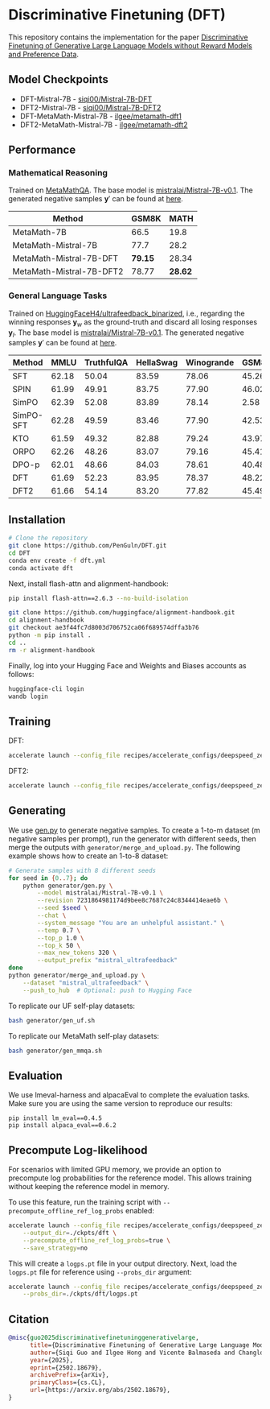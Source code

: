 # Discriminative Finetuning (DFT)

This repository contains the implementation for the paper [Discriminative Finetuning of Generative Large Language Models without Reward Models and Preference Data](https://arxiv.org/abs/2502.18679).


## Model Checkpoints

- DFT-Mistral-7B - [siqi00/Mistral-7B-DFT](https://huggingface.co/siqi00/Mistral-7B-DFT)
- DFT2-Mistral-7B - [siqi00/Mistral-7B-DFT2](https://huggingface.co/siqi00/Mistral-7B-DFT2)
- DFT-MetaMath-Mistral-7B - [ilgee/metamath-dft1](https://huggingface.co/ilgee/MetaMath-Mistral-7B-DFT)
- DFT2-MetaMath-Mistral-7B - [ilgee/metamath-dft2](https://huggingface.co/ilgee/MetaMath-Mistral-7B-DFT2)

## Performance

### Mathematical Reasoning

Trained on [MetaMathQA](https://huggingface.co/datasets/meta-math/MetaMathQA). The base model is [mistralai/Mistral-7B-v0.1](https://huggingface.co/mistralai/Mistral-7B-v0.1). The generated negative samples $\mathbf{y}'$ can be found at [here](https://huggingface.co/datasets/siqi00/mistral_metamath_question_0.7_1.0_50_256).

| Method  | GSM8K | MATH |
|---------|-------|------|
| MetaMath-7B | 66.5 | 19.8 |
| MetaMath-Mistral-7B | 77.7 | 28.2 |
| MetaMath-Mistral-7B-DFT  | **79.15** | 28.34 |
| MetaMath-Mistral-7B-DFT2 | 78.77 | **28.62** |

### General Language Tasks

Trained on [HuggingFaceH4/ultrafeedback_binarized](https://huggingface.co/datasets/HuggingFaceH4/ultrafeedback_binarized), i.e., regarding the winning responses $\mathbf{y}_w$ as the ground-truth and discard all losing responses $\mathbf{y}_l$. The base model is [mistralai/Mistral-7B-v0.1](https://huggingface.co/mistralai/Mistral-7B-v0.1). The generated negative samples $\mathbf{y}'$ can be found at [here](https://huggingface.co/datasets/siqi00/mistral_ultrafeedback_unhelpful_chatprompt_0.7_1.0_50_320).

| Method | MMLU | TruthfulQA | HellaSwag | Winogrande | GSM8k | ARC | IFEval | Avg. |
|--------|-------|------------|-----------|------------|--------|-----|---------|-------|
| SFT | 62.18 | 50.04 | 83.59 | 78.06 | 45.26 | 63.65 | 49.72 | 61.79 |
| SPIN | 61.99 | 49.91 | 83.75 | 77.90 | 46.02 | 61.95 | 23.11 | 57.80 |
| SimPO | 62.39 | 52.08 | 83.89 | 78.14 | 2.58 | 61.86 | 18.85 | 51.40 |
| SimPO-SFT | 62.28 | 49.59 | 83.46 | 77.90 | 42.53 | 61.52 | 43.62 | 60.13 |
| KTO | 61.59 | 49.32 | 82.88 | 79.24 | 43.97 | 61.60 | 38.08 | 59.53 |
| ORPO | 62.26 | 48.26 | 83.07 | 79.16 | 45.41 | 62.20 | 53.41 | 61.97 |
| DPO-p | 62.01 | 48.66 | 84.03 | 78.61 | 40.48 | 62.20 | 25.32 | 57.33 |
| DFT | 61.69 | 52.23 | 83.95 | 78.37 | 48.22 | 64.25 | 51.20 | 62.84 |
| DFT2 | 61.66 | 54.14 | 83.20 | 77.82 | 45.49 | 64.42 | 51.20 | 62.56 |

## Installation

```bash
# Clone the repository
git clone https://github.com/PenGuln/DFT.git
cd DFT
conda env create -f dft.yml
conda activate dft
```

Next, install flash-attn and alignment-handbook:
```bash
pip install flash-attn==2.6.3 --no-build-isolation

git clone https://github.com/huggingface/alignment-handbook.git
cd alignment-handbook
git checkout ae3f44fc7d8003d706752ca06f689574dffa3b76
python -m pip install .
cd ..
rm -r alignment-handbook
```

Finally, log into your Hugging Face and Weights and Biases accounts as follows:
```bash
huggingface-cli login
wandb login
```

## Training

DFT:

```bash
accelerate launch --config_file recipes/accelerate_configs/deepspeed_zero3.yaml scripts/run_dft.py recipes/dft/mistral_base_dft.yaml
```

DFT2:

```bash
accelerate launch --config_file recipes/accelerate_configs/deepspeed_zero3.yaml scripts/run_dft.py recipes/dft/mistral_base_dft2.yaml
```

## Generating
We use [gen.py](https://github.com/PenGuln/DFT/blob/main/generator/gen.py) to generate negative samples. To create a 1-to-m dataset (m negative samples per prompt), run the generator with different seeds, then merge the outputs with `generator/merge_and_upload.py`. The following example shows how to create an 1-to-8 dataset:

```bash
# Generate samples with 8 different seeds
for seed in {0..7}; do
    python generator/gen.py \
        --model mistralai/Mistral-7B-v0.1 \
        --revision 7231864981174d9bee8c7687c24c8344414eae6b \
        --seed $seed \
        --chat \
        --system_message "You are an unhelpful assistant." \
        --temp 0.7 \
        --top_p 1.0 \
        --top_k 50 \
        --max_new_tokens 320 \
        --output_prefix "mistral_ultrafeedback"
done
python generator/merge_and_upload.py \
    --dataset "mistral_ultrafeedback" \
    --push_to_hub  # Optional: push to Hugging Face
```

To replicate our UF self-play datasets:

```bash
bash generator/gen_uf.sh
```

To replicate our MetaMath self-play datasets:

```bash
bash generator/gen_mmqa.sh
```

## Evaluation
We use lmeval-harness and alpacaEval to complete the evaluation tasks. Make sure you are using the same version to reproduce our results:

```
pip install lm_eval==0.4.5
pip install alpaca_eval==0.6.2
```

## Precompute Log-likelihood

For scenarios with limited GPU memory, we provide an option to precompute log probabilities for the reference model. This allows training without keeping the reference model in memory.

To use this feature, run the training script with `--precompute_offline_ref_log_probs` enabled:
```bash
accelerate launch --config_file recipes/accelerate_configs/deepspeed_zero3.yaml scripts/run_dft.py recipes/dft/mistral_base_dft.yaml \
    --output_dir=./ckpts/dft \
    --precompute_offline_ref_log_probs=true \
    --save_strategy=no
```

This will create a `logps.pt` file in your output directory. Next, load the `logps.pt` file for reference using `--probs_dir` argument:

```bash
accelerate launch --config_file recipes/accelerate_configs/deepspeed_zero3.yaml scripts/run_dft.py recipes/dft/mistral_base_dft.yaml \
    --probs_dir=./ckpts/dft/logps.pt
```

## Citation

```bibtex
@misc{guo2025discriminativefinetuninggenerativelarge,
      title={Discriminative Finetuning of Generative Large Language Models without Reward Models and Human Preference Data}, 
      author={Siqi Guo and Ilgee Hong and Vicente Balmaseda and Changlong Yu and Liang Qiu and Xin Liu and Haoming Jiang and Tuo Zhao and Tianbao Yang},
      year={2025},
      eprint={2502.18679},
      archivePrefix={arXiv},
      primaryClass={cs.CL},
      url={https://arxiv.org/abs/2502.18679}, 
}
```
